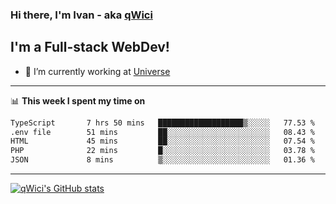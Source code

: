 ### Hi there, I'm Ivan - aka [qWici][website]

## I'm a Full-stack WebDev!
- 🔭 I’m currently working at [Universe][universe]

---

📊 **This week I spent my time on**
<!--START_SECTION:waka-->

```txt
TypeScript       7 hrs 50 mins   ███████████████████▒░░░░░   77.53 %
.env file        51 mins         ██░░░░░░░░░░░░░░░░░░░░░░░   08.43 %
HTML             45 mins         ██░░░░░░░░░░░░░░░░░░░░░░░   07.54 %
PHP              22 mins         █░░░░░░░░░░░░░░░░░░░░░░░░   03.78 %
JSON             8 mins          ▒░░░░░░░░░░░░░░░░░░░░░░░░   01.36 %
```

<!--END_SECTION:waka-->

---

[![qWici's GitHub stats](https://github-readme-stats.vercel.app/api?username=qWici)](https://github.com/qWici/github-readme-stats)

[website]: https://devkucher.com
[twitter]: https://twitter.com/KucherDev
[linkedin]: https://www.linkedin.com/in/ivankucher
[universe]: https://universeapps.limited
